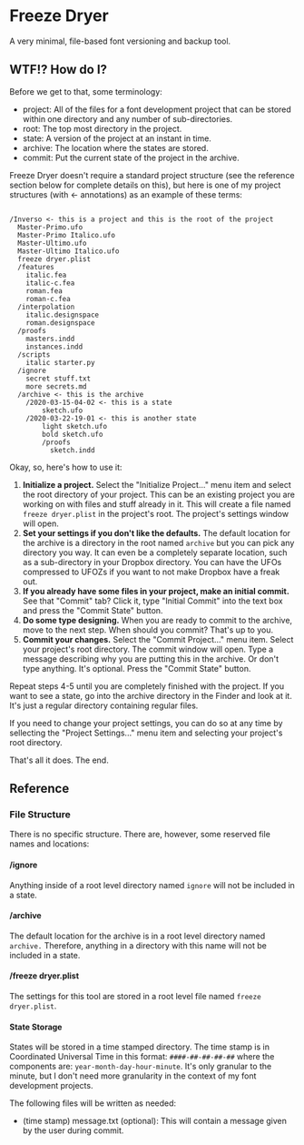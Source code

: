 # Freeze Dryer

A very minimal, file-based font versioning and backup tool.

## WTF!? How do I?

Before we get to that, some terminology:

- project: All of the files for a font development project that can be stored within one directory and any number of sub-directories.
- root: The top most directory in the project.
- state: A version of the project at an instant in time.
- archive: The location where the states are stored.
- commit: Put the current state of the project in the archive.

Freeze Dryer doesn't require a standard project structure (see the reference section below for complete details on this), but here is one of my project structures (with <- annotations) as an example of these terms:

```

/Inverso <- this is a project and this is the root of the project
  Master-Primo.ufo
  Master-Primo Italico.ufo
  Master-Ultimo.ufo
  Master-Ultimo Italico.ufo
  freeze dryer.plist
  /features
    italic.fea
    italic-c.fea
    roman.fea
    roman-c.fea
  /interpolation
	italic.designspace
    roman.designspace
  /proofs
  	masters.indd
  	instances.indd
  /scripts
    italic starter.py
  /ignore
  	secret stuff.txt
  	more secrets.md
  /archive <- this is the archive
  	/2020-03-15-04-02 <- this is a state
  		sketch.ufo
  	/2020-03-22-19-01 <- this is another state
  		light sketch.ufo
  		bold sketch.ufo
  		/proofs
  		  sketch.indd
```

Okay, so, here's how to use it:

1. **Initialize a project.** Select the "Initialize Project..." menu item and select the root directory of your project. This can be an existing project you are working on with files and stuff already in it. This will create a file named `freeze dryer.plist` in the project's root. The project's settings window will open.
2. **Set your settings if you don't like the defaults.** The default location for the archive is a directory in the root named `archive` but you can pick any directory you way. It can even be a completely separate location, such as a sub-directory in your Dropbox directory. You can have the UFOs compressed to UFOZs if you want to not make Dropbox have a freak out.
3. **If you already have some files in your project, make an initial commit.** See that "Commit" tab? Click it, type "Initial Commit" into the text box and press the "Commit State" button.
4. **Do some type designing.** When you are ready to commit to the archive, move to the next step. When should you commit? That's up to you.
5. **Commit your changes.** Select the "Commit Project..." menu item. Select your project's root directory. The commit window will open. Type a message describing why you are putting this in the archive. Or don't type anything. It's optional. Press the "Commit State" button.

Repeat steps 4-5 until you are completely finished with the project. If you want to see a state, go into the archive directory in the Finder and look at it. It's just a regular directory containing regular files.

If you need to change your project settings, you can do so at any time by sellecting the "Project Settings..." menu item and selecting your project's root directory.

That's all it does. The end.


## Reference

### File Structure

There is no specific structure. There are, however, some reserved file names and locations:

#### /ignore

Anything inside of a root level directory named `ignore` will not be included in a state.

#### /archive

The default location for the archive is in a root level directory named `archive.` Therefore, anything in a directory with this name will not be included in a state.

#### /freeze dryer.plist

The settings for this tool are stored in a root level file named `freeze dryer.plist`.

#### State Storage

States will be stored in a time stamped directory. The time stamp is in Coordinated Universal Time in this format: `####-##-##-##-##` where the components are: `year-month-day-hour-minute`. It's only granular to the minute, but I don't need more granularity in the context of my font development projects.

The following files will be written as needed:

- (time stamp) message.txt (optional): This will contain a message given by the user during commit.